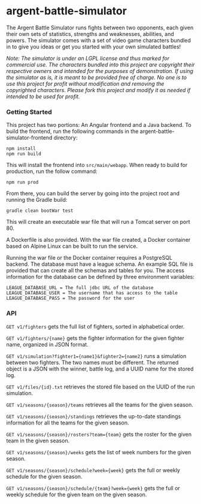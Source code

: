 # argent-battle-simulator

The Argent Battle Simulator runs fights between two opponents, each
given their own sets of statistics, strengths and weaknesses, 
abilities, and powers. The simulator comes with a set of video game
characters bundled in to give you ideas or get you started with your
own simulated battles!

_Note: The simulator is under an LGPL license and thus marked for 
commercial use. The characters bundled into this project are 
copyright their respective owners and intended for the purposes of
demonstration. If using the simulator as is, it is meant to be 
provided free of charge. No one is to use this project for profit
without modification and removing the copyrighted characters. 
Please fork this project and modify it as needed if intended to 
be used for profit._

### Getting Started

This project has two portions: An Angular frontend and a Java
backend. To build the frontend, run the following commands in the
argent-battle-simulator-frontend directory:

```shell script
npm install
npm run build
```

This will install the frontend into `src/main/webapp`. When ready
to build for production, run the follow command:
                                                       
```shell script
npm run prod
```

From there,
you can build the server by going into the project root and
running the Gradle build:

```shell script
gradle clean bootWar test
```

This will create an executable war file that will run a Tomcat
server on port 80.

A Dockerfile is also provided. With the war file created, a Docker
container based on Alpine Linux can be built to run the service.

Running the war file or the Docker container requires a PostgreSQL 
backend. The database must have a league schema. An example SQL file is
provided that can create all the schemas and tables for you. The 
access information for the database can be defined by three environment 
variables:
```
LEAGUE_DATABASE_URL = The full jdbc URL of the database
LEAGUE_DATABASE_USER = The username that has access to the table
LEAGUE_DATABASE_PASS = The password for the user
```

### API

`GET v1/fighters` gets the full list of fighters, sorted in 
alphabetical order.

`GET v1/fighters/{name}` gets the fighter information for the given
fighter name, organized in JSON format.

`GET v1/simulation?fighter1={name1}&fighter2={name2}` runs a
simulation between two fighters. The two names must be different.
The returned object is a JSON with the winner, battle log, and a
UUID name for the stored log.

`GET v1/files/{id}.txt` retrieves the stored file based on the UUID
of the run simulation.

`GET v1/seasons/{season}/teams` retrieves all the teams for the given
season.

`GET v1/seasons/{season}/standings` retrieves the up-to-date standings
information for all the teams for the given season.

`GET v1/seasons/{season}/rosters?team={team}` gets the roster for the
given team in the given season.

`GET v1/seasons/{season}/weeks` gets the list of week numbers for the
given season.

`GET v1/seasons/{season}/schedule?week={week}` gets the full or weekly
schedule for the given season.

`GET v1/seasons/{season}/schedule/{team}?week={week}` gets the full or 
weekly schedule for the given team on the given season.